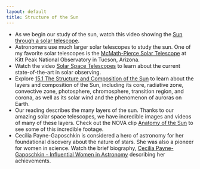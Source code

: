 ```yaml
---
layout: default
title: Structure of the Sun
---
```


- As we begin our study of the sun, watch this video showing the [Sun through a solar telescope](https://youtu.be/pA0rMhTDNQ8).
- Astronomers use much larger solar telescopes to study the sun. One of my favorite solar telescopes is the [McMath-Pierce Solar Telescope](https://noirlab.edu/public/images/archive/search/?adv=&subject_name=McMath-Pierce%20Solar%20Telescope) at Kitt Peak National Observatory in Tucson, Arizona.
- Watch the video [Solar Space Telescopes](https://youtu.be/FUpEG7-5Xmg) to learn about the current state-of-the-art in solar observing. 
- Explore [15.1 The Structure and Composition of the Sun](https://openstax.org/books/astronomy-2e/pages/15-1-the-structure-and-composition-of-the-sun) to learn about the layers and composition of the Sun, including its core, radiative zone, convective zone, photosphere, chromosphere, transition region, and corona, as well as its solar wind and the phenomenon of auroras on Earth.
- Our reading describes the many layers of the sun. Thanks to our amazing solar space telescopes, we have incredible images and videos of many of these layers. Check out the NOVA clip [Anatomy of the Sun](https://youtu.be/crPzN0Ia8tQ) to see some of this incredible footage.
- Cecilia Payne-Gaposchkin is considered a hero of astronomy for her foundational discovery about the nature of stars. She was also a pioneer for women in science. Watch the brief biography, [Cecilia Payne-Gaposchkin - Influential Women in Astronomy](https://www.youtube.com/watch?v=2CD48phR6rY) describing her achievements. 
